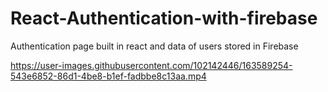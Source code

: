 # React-Authentication-with-firebase

Authentication page built in react and data of users stored in Firebase
<!-- My Firebase API has been removed kindly get started with Firebase to get your own API -->

https://user-images.githubusercontent.com/102142446/163589254-543e6852-86d1-4be8-b1ef-fadbbe8c13aa.mp4


